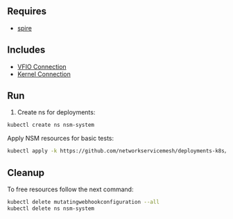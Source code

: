 ## Requires

- [spire](../spire)

## Includes

- [VFIO Connection](../use-cases/Vfio2Noop)
- [Kernel Connection](../use-cases/SriovKernel2Noop)

## Run

1. Create ns for deployments:
```bash
kubectl create ns nsm-system
```

Apply NSM resources for basic tests:
```bash
kubectl apply -k https://github.com/networkservicemesh/deployments-k8s/examples/sriov?ref=a75430e64cccb9a2f45856a2290e5a91586fd63a
```

## Cleanup

To free resources follow the next command:
```bash
kubectl delete mutatingwebhookconfiguration --all
kubectl delete ns nsm-system
```
